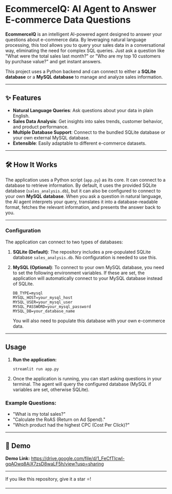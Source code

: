 # EcommerceIQ: AI Agent to Answer E-commerce Data Questions

**EcommerceIQ** is an intelligent AI-powered agent designed to answer your questions about e-commerce data. By leveraging natural language processing, this tool allows you to query your sales data in a conversational way, eliminating the need for complex SQL queries. Just ask a question like "What were the total sales last month?" or "Who are my top 10 customers by purchase value?" and get instant answers.

This project uses a Python backend and can connect to either a **SQLite database** or a **MySQL database** to manage and analyze sales information.

---

## ✨ Features

-   **Natural Language Queries**: Ask questions about your data in plain English.
-   **Sales Data Analysis**: Get insights into sales trends, customer behavior, and product performance.
-   **Multiple Database Support**: Connect to the bundled SQLite database or your own external MySQL database.
-   **Extensible**: Easily adaptable to different e-commerce datasets.

---

## 🛠️ How It Works

The application uses a Python script (`app.py`) as its core. It can connect to a database to retrieve information. By default, it uses the provided SQLite database (`sales_analysis.db`), but it can also be configured to connect to your own **MySQL database**. When you ask a question in natural language, the AI agent interprets your query, translates it into a database-readable format, fetches the relevant information, and presents the answer back to you.

---

### Configuration

The application can connect to two types of databases:

1.  **SQLite (Default)**: The repository includes a pre-populated SQLite database `sales_analysis.db`. No configuration is needed to use this.

2.  **MySQL (Optional)**: To connect to your own MySQL database, you need to set the following environment variables. If these are set, the application will automatically connect to your MySQL database instead of SQLite.

    ```
    DB_TYPE=mysql
    MYSQL_HOST=your_mysql_host
    MYSQL_USER=your_mysql_user
    MYSQL_PASSWORD=your_mysql_password
    MYSQL_DB=your_database_name
    ```
    
    You will also need to populate this database with your own e-commerce data.

---

## Usage

1.  **Run the application:**
    ```
    streamlit run app.py
    ```
2.  Once the application is running, you can start asking questions in your terminal. The agent will query the configured database (MySQL if variables are set, otherwise SQLite).

### Example Questions:
-   "What is my total sales?"
-   "Calculate the RoAS (Return on Ad Spend)."
-   "Which product had the highest CPC (Cost Per Click)?"

---

## 🧪 Demo

**Demo Link:** https://drive.google.com/file/d/1_FeCfTIcwl-gqAOwq8AiX7zsD8waLF5h/view?usp=sharing

---

If you like this repository, give it a star ⭐!

---






